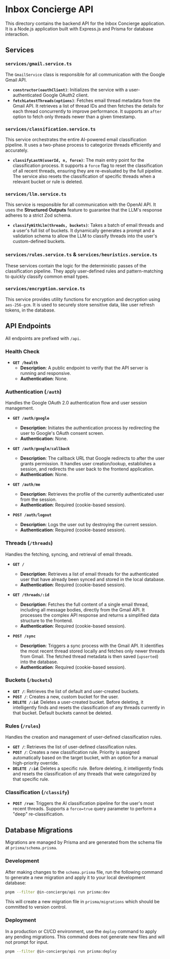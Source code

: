# Inbox Concierge API

This directory contains the backend API for the Inbox Concierge application. It is a Node.js application built with Express.js and Prisma for database interaction.

## Services

### `services/gmail.service.ts`

The `GmailService` class is responsible for all communication with the Google Gmail API.

- **`constructor(oauthClient)`**: Initializes the service with a user-authenticated Google OAuth2 client.
- **`fetchLatestThreads(options)`**: Fetches email thread metadata from the Gmail API. It retrieves a list of thread IDs and then fetches the details for each thread concurrently to improve performance. It supports an `after` option to fetch only threads newer than a given timestamp.

### `services/classification.service.ts`

This service orchestrates the entire AI-powered email classification pipeline. It uses a two-phase process to categorize threads efficiently and accurately.

- **`classifyLastN(userId, n, force)`**: The main entry point for the classification process. It supports a `force` flag to reset the classification of all recent threads, ensuring they are re-evaluated by the full pipeline. The service also resets the classification of specific threads when a relevant bucket or rule is deleted.

### `services/llm.service.ts`

This service is responsible for all communication with the OpenAI API. It uses the **Structured Outputs** feature to guarantee that the LLM's response adheres to a strict Zod schema.

- **`classifyWithLlm(threads, buckets)`**: Takes a batch of email threads and a user's full list of buckets. It dynamically generates a prompt and a validation schema to allow the LLM to classify threads into the user's custom-defined buckets.

### `services/rules.service.ts` & `services/heuristics.service.ts`

These services contain the logic for the deterministic passes of the classification pipeline. They apply user-defined rules and pattern-matching to quickly classify common email types.

### `services/encryption.service.ts`

This service provides utility functions for encryption and decryption using `aes-256-gcm`. It is used to securely store sensitive data, like user refresh tokens, in the database.

## API Endpoints

All endpoints are prefixed with `/api`.

### Health Check

- **`GET /health`**
  - **Description**: A public endpoint to verify that the API server is running and responsive.
  - **Authentication**: None.

### Authentication (`/auth`)

Handles the Google OAuth 2.0 authentication flow and user session management.

- **`GET /auth/google`**
  - **Description**: Initiates the authentication process by redirecting the user to Google's OAuth consent screen.
  - **Authentication**: None.

- **`GET /auth/google/callback`**
  - **Description**: The callback URL that Google redirects to after the user grants permission. It handles user creation/lookup, establishes a session, and redirects the user back to the frontend application.
  - **Authentication**: None.

- **`GET /auth/me`**
  - **Description**: Retrieves the profile of the currently authenticated user from the session.
  - **Authentication**: Required (cookie-based session).

- **`POST /auth/logout`**
  - **Description**: Logs the user out by destroying the current session.
  - **Authentication**: Required (cookie-based session).

### Threads (`/threads`)

Handles the fetching, syncing, and retrieval of email threads.

- **`GET /`**
  - **Description**: Retrieves a list of email threads for the authenticated user that have already been synced and stored in the local database.
  - **Authentication**: Required (cookie-based session).

- **`GET /threads/:id`**
  - **Description**: Fetches the full content of a single email thread, including all message bodies, directly from the Gmail API. It processes the complex API response and returns a simplified data structure to the frontend.
  - **Authentication**: Required (cookie-based session).

- **`POST /sync`**
  - **Description**: Triggers a sync process with the Gmail API. It identifies the most recent thread stored locally and fetches only newer threads from Gmail. The fetched thread metadata is then saved (`upserted`) into the database.
  - **Authentication**: Required (cookie-based session).

### Buckets (`/buckets`)

- **`GET /`**: Retrieves the list of default and user-created buckets.
- **`POST /`**: Creates a new, custom bucket for the user.
- **`DELETE /:id`**: Deletes a user-created bucket. Before deleting, it intelligently finds and resets the classification of any threads currently in that bucket. Default buckets cannot be deleted.

### Rules (`/rules`)

Handles the creation and management of user-defined classification rules.

- **`GET /`**: Retrieves the list of user-defined classification rules.
- **`POST /`**: Creates a new classification rule. Priority is assigned automatically based on the target bucket, with an option for a manual high-priority override.
- **`DELETE /:id`**: Deletes a specific rule. Before deleting, it intelligently finds and resets the classification of any threads that were categorized by that specific rule.

### Classification (`/classify`)

- **`POST /run`**: Triggers the AI classification pipeline for the user's most recent threads. Supports a `force=true` query parameter to perform a "deep" re-classification.

## Database Migrations

Migrations are managed by Prisma and are generated from the schema file at `prisma/schema.prisma`.

### Development

After making changes to the `schema.prisma` file, run the following command to generate a new migration and apply it to your local development database:

```sh
pnpm --filter @in-concierge/api run prisma:dev
```

This will create a new migration file in `prisma/migrations` which should be committed to version control.

### Deployment

In a production or CI/CD environment, use the `deploy` command to apply any pending migrations. This command does not generate new files and will not prompt for input.

```sh
pnpm --filter @in-concierge/api run prisma:deploy
```
